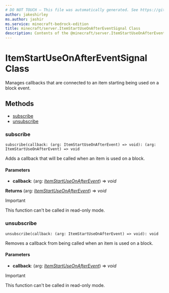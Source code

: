 ```yaml
---
# DO NOT TOUCH — This file was automatically generated. See https://github.com/mojang/minecraftapidocsgenerator to modify descriptions, examples, etc.
author: jakeshirley
ms.author: jashir
ms.service: minecraft-bedrock-edition
title: minecraft/server.ItemStartUseOnAfterEventSignal Class
description: Contents of the @minecraft/server.ItemStartUseOnAfterEventSignal class.
---
```

# ItemStartUseOnAfterEventSignal Class

Manages callbacks that are connected to an item starting being used on a block event.

## Methods
- [subscribe](#subscribe)
- [unsubscribe](#unsubscribe)

### **subscribe**
`
subscribe(callback: (arg: ItemStartUseOnAfterEvent) => void): (arg: ItemStartUseOnAfterEvent) => void
`

Adds a callback that will be called when an item is used on a block.

#### **Parameters**
- **callback**: (arg: [*ItemStartUseOnAfterEvent*](ItemStartUseOnAfterEvent.md)) => *void*

**Returns** (arg: [*ItemStartUseOnAfterEvent*](ItemStartUseOnAfterEvent.md)) => *void*

> [!IMPORTANT]
> This function can't be called in read-only mode.

### **unsubscribe**
`
unsubscribe(callback: (arg: ItemStartUseOnAfterEvent) => void): void
`

Removes a callback from being called when an item is used on a block.

#### **Parameters**
- **callback**: (arg: [*ItemStartUseOnAfterEvent*](ItemStartUseOnAfterEvent.md)) => *void*

> [!IMPORTANT]
> This function can't be called in read-only mode.
